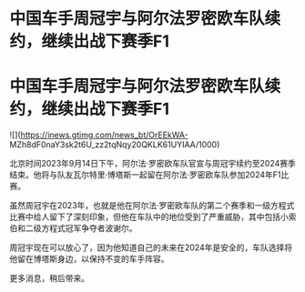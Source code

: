# 中国车手周冠宇与阿尔法罗密欧车队续约，继续出战下赛季F1

# 中国车手周冠宇与阿尔法罗密欧车队续约，继续出战下赛季F1

![](https://inews.gtimg.com/news_bt/OrEEkWA-
MZh8dF0naY3sk2t6U_zz2tqNqy20QKLK61UYIAA/1000)

北京时间2023年9月14日下午，阿尔法·罗密欧车队官宣与周冠宇续约至2024赛季结束。他将与队友瓦尔特里·博塔斯一起留在阿尔法·罗密欧车队参加2024年F1比赛。

虽然周冠宇在2023年，也就是他在阿尔法·罗密欧车队的第二个赛季和一级方程式比赛中给人留下了深刻印象，但他在车队中的地位受到了严重威胁，其中包括小索伯和二级方程式冠军争夺者波谢尔。

周冠宇现在可以放心了，因为他知道自己的未来在2024年是安全的，车队选择将他留在博塔斯身边，以保持不变的车手阵容。

更多消息，稍后带来。

